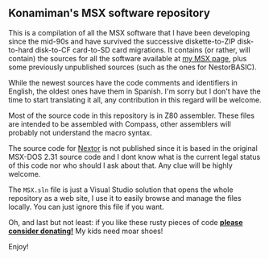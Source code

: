 ## Konamiman's MSX software repository

This is a compilation of all the MSX software that I have been developing since the mid-90s and have survived the successive diskette-to-ZIP disk-to-hard disk-to-CF card-to-SD card migrations. It contains (or rather, will contain) the sources for all the software available at [my MSX page](http://www.konamiman.com), plus some previously unpublished sources (such as the ones for NestorBASIC).

While the newest sources have the code comments and identifiers in English, the oldest ones have them in Spanish. I'm sorry but I don't have the time to start translating it all, any contribution in this regard will be welcome.

Most of the source code in this repository is in Z80 assembler. These files are intended to be assembled with Compass, other assemblers will probably not understand the macro syntax.  

The source code for [Nextor](http://www.konamiman.com#nextor) is not published since it is based in the original MSX-DOS 2.31 source code and I dont know what is the current legal status of this code nor who should I ask about that. Any clue will be highly welcome.

The `MSX.sln` file is just a Visual Studio solution that opens the whole repository as a web site, I use it to easily browse and manage the files locally. You can just ignore this file if you want.

Oh, and last but not least: if you like these rusty pieces of code **[please consider donating!](http://www.konamiman.com#donate)** My kids need moar shoes!

Enjoy!
